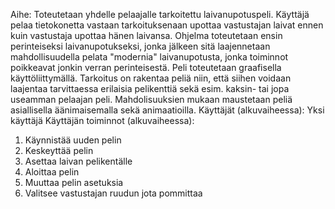 ﻿Aihe: Toteutetaan yhdelle pelaajalle tarkoitettu laivanupotuspeli. Käyttäjä pelaa tietokonetta vastaan tarkoituksenaan upottaa vastustajan laivat ennen kuin vastustaja upottaa hänen laivansa. Ohjelma toteutetaan ensin perinteiseksi laivanupotukseksi, jonka jälkeen sitä laajennetaan mahdollisuudella pelata "modernia" laivanupotusta, jonka toiminnot poikkeavat jonkin verran perinteisestä. Peli toteutetaan graafisella käyttöliittymällä. Tarkoitus on rakentaa peliä niin, että siihen voidaan laajentaa tarvittaessa erilaisia pelikenttiä sekä esim. kaksin- tai jopa useamman pelaajan peli. Mahdolisuuksien mukaan maustetaan peliä asiallisella äänimaisemalla sekä animaatioilla.
Käyttäjät (alkuvaiheessa): Yksi käyttäjä
Käyttäjän toiminnot (alkuvaiheessa):
1. Käynnistää uuden pelin
2. Keskeyttää pelin
3. Asettaa laivan pelikentälle
4. Aloittaa pelin
5. Muuttaa pelin asetuksia
6. Valitsee vastustajan ruudun jota pommittaa